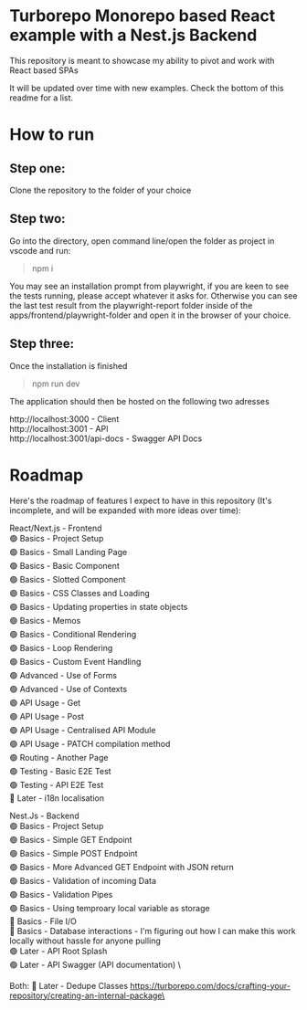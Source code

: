 # Turborepo Monorepo based React example with a Nest.js Backend

This repository is meant to showcase my ability to pivot and work with React based SPAs

It will be updated over time with new examples. Check the bottom of this readme for a list.

# How to run

## Step one:

Clone the repository to the folder of your choice

## Step two:

Go into the directory, open command line/open the folder as project in vscode and run:

> npm i

You may see an installation prompt from playwright, if you are keen to see the tests running, please accept whatever it asks for. Otherwise you can see the last test result from the playwright-report folder inside of the apps/frontend/playwright-folder and open it in the browser of your choice.

## Step three:

Once the installation is finished

> npm run dev

The application should then be hosted on the following two adresses

http://localhost:3000 - Client\
http://localhost:3001 - API\
http://localhost:3001/api-docs - Swagger API Docs

# Roadmap

Here's the roadmap of features I expect to have in this repository (It's incomplete, and will be expanded with more ideas over time):

React/Next.js - Frontend \
🟢 Basics - Project Setup \
🟢 Basics - Small Landing Page \
🟢 Basics - Basic Component \
🟢 Basics - Slotted Component \
🟢 Basics - CSS Classes and Loading \
🟢 Basics - Updating properties in state objects \
🟢 Basics - Memos \
🟢 Basics - Conditional Rendering \
🟢 Basics - Loop Rendering \
🟢 Basics - Custom Event Handling \
🟢 Advanced - Use of Forms \
🟢 Advanced - Use of Contexts \
🟢 API Usage - Get \
🟢 API Usage - Post \
🟢 API Usage - Centralised API Module \
🟢 API Usage - PATCH compilation method \
🟢 Routing - Another Page \
🟢 Testing - Basic E2E Test \
🟢 Testing - API E2E Test \
🔴 Later - i18n localisation

Nest.Js - Backend \
🟢 Basics - Project Setup \
🟢 Basics - Simple GET Endpoint \
🟢 Basics - Simple POST Endpoint \
🟢 Basics - More Advanced GET Endpoint with JSON return \
🟢 Basics - Validation of incoming Data \
🟢 Basics - Validation Pipes \
🟢 Basics - Using temproary local variable as storage \
🔴 Basics - File I/O \
🔴 Basics - Database interactions - I'm figuring out how I can make this work locally without hassle for anyone pulling\
🟢 Later - API Root Splash \
🟢 Later - API Swagger (API documentation) \

Both:
🔴 Later - Dedupe Classes https://turborepo.com/docs/crafting-your-repository/creating-an-internal-package\
